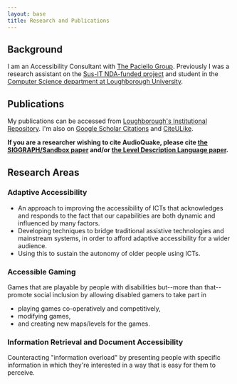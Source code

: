 ```yaml
---
layout: base
title: Research and Publications
---
```


## Background

I am an Accessibility Consultant with [The Paciello Group](http://paciellogroup.com/).  Previously I was a research assistant on the [Sus-IT NDA-funded project](http://www.newdynamics.group.shef.ac.uk/sus-it.html) and student in the [Computer Science department at Loughborough University](http://www.cs.lboro.ac.uk/).

## Publications

My publications can be accessed from [Loughborough's Institutional Repository](https://dspace.lboro.ac.uk/dspace-jspui/browse?type=author&value=Atkinson%2C+Matthew+T.).  I'm also on [Google Scholar Citations](http://scholar.google.com/citations?hl=en&user=a3_nU40AAAAJ) and [CiteULike](http://www.citeulike.org/user/matatk).

**If you are a researcher wishing to cite AudioQuake, please cite [the SIGGRAPH/Sandbox paper](http://hdl.handle.net/2134/4431) and/or [the Level Description Language paper](http://hdl.handle.net/2134/4478).**

## Research Areas

### Adaptive Accessibility

 * An approach to improving the accessibility of ICTs that acknowledges and responds to the fact that our capabilities are both dynamic and influenced by many factors.
 * Developing techniques to bridge traditional assistive technologies and mainstream systems, in order to afford adaptive accessibility for a wider audience.
 * Using this to sustain the autonomy of older people using ICTs.

### Accessible Gaming

Games that are playable by people with disabilities but--more than that--promote social inclusion by allowing disabled gamers to take part in

 * playing games co-operatively and competitively,
 * modifying games,
 * and creating new maps/levels for the games.

### Information Retrieval and Document Accessibility

Counteracting "information overload" by presenting people with specific information in which they're interested in a way that is easy for them to perceive.
